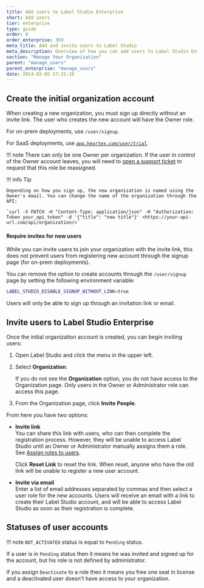 ```yaml
---
title: Add users to Label Studio Enterprise
short: Add users
tier: enterprise
type: guide
order: 0
order_enterprise: 369
meta_title: Add and invite users to Label Studio
meta_description: Overview of how you can add users to Label Studio Enterprise
section: "Manage Your Organization"
parent: "manage_users"
parent_enterprise: "manage_users"
date: 2024-02-05 17:15:19
---
```


## Create the initial organization account

When creating a new organization, you must sign up directly without an invite link. The user who creates the new account will have the Owner role. 

For on-prem deployments, use `/user/signup`. 

For SaaS deployments, use [`app.heartex.com/user/trial`](https://app.heartex.com/user/trial).

!!! note
    There can only be one Owner per organization. If the user in control of the Owner account leaves, you will need to [open a support ticket](https://support.humansignal.com/hc/en-us/requests/new) to request that this role be reassigned. 

!!! info Tip

    Depending on how you sign up, the new organization is named using the Owner's email. You can change the name of the organization through the API: 

    `curl -X PATCH -H "Content-Type: application/json" -H "Authorization: Token your_api_token" -d '{"title": "new title"}' <https://your-api-url.com/api/organization/>`


#### Require invites for new users

While you can invite users to join your organization with the invite link, this does not prevent users from registering new account through the signup page (for on-prem deployments).

You can remove the option to create accounts through the `/user/signup` page by setting the following environment variable:

```bash
LABEL_STUDIO_DISABLE_SIGNUP_WITHOUT_LINK=true
```

Users will only be able to sign up through an invitation link or email. 


## Invite users to Label Studio Enterprise

Once the initial organization account is created, you can begin inviting users:

1. Open Label Studio and click the menu in the upper left. 
2. Select **Organization**. 

    If you do not see the **Organization** option, you do not have access to the Organization page. Only users in the Owner or Administrator role can access this page. 
3. From the Organization page, click **Invite People**. 

From here you have two options:

* **Invite link**  
You can share this link with users, who can then complete the registration process. However, they will be unable to access Label Studio until an Owner or Administrator manually assigns them a role. See [Assign roles to users](admin_user_manage#Assign-roles-to-users). 

    Click **Reset Link** to reset the link. When reset, anyone who have the old link will be unable to register a new user account. 

* **Invite via email**  
Enter a list of email addresses separated by commas and then select a user role for the new accounts. Users will receive an email with a link to create their Label Studio account, and will be able to access Label Studio as soon as their registration is complete. 


## Statuses of user accounts

!!! note
    `NOT_ACTIVATED` status is equal to `Pending` status.

If a user is in `Pending` status then it means he was invited and signed up for the account, but his role is not defined by administrator.

If you assign `Deactivate` to a role then it means you free one seat in license and a deactivated user doesn't have access to your organization.